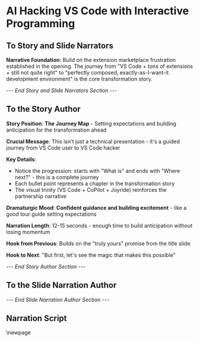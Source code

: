 # AI Hacking VS Code with Interactive Programming

## To Story and Slide Narrators

**Narrative Foundation**: Build on the extension marketplace frustration established in the opening. The journey from "VS Code + tons of extensions + still not quite right" to "perfectly composed, exactly-as-I-want-it development environment" is the core transformation story.

*--- End Story and Slide Narrators Section ---*

## To the Story Author

**Story Position**: **The Journey Map** - Setting expectations and building anticipation for the transformation ahead

**Crucial Message**: This isn't just a technical presentation - it's a guided journey from VS Code user to VS Code hacker

**Key Details**:
- Notice the progression: starts with "What is" and ends with "Where next?" - this is a complete journey
- Each bullet point represents a chapter in the transformation story
- The visual trinity (VS Code + CoPilot + Joyride) reinforces the partnership narrative

**Dramaturgic Mood**: **Confident guidance and building excitement** - like a good tour guide setting expectations

**Narration Length**: 12-15 seconds - enough time to build anticipation without losing momentum

**Hook from Previous**: Builds on the "truly yours" promise from the title slide

**Hook to Next**: "But first, let's see the magic that makes this possible"

*--- End Story Author Section ---*

## To the Slide Narration Author

*--- End Slide Narration Author Section ---*

## Narration Script

\newpage